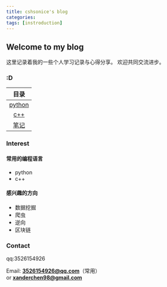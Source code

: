 ```yaml
---
title: cshsonice's blog
categories: 
tags: [instroduction]
---
```


## Welcome to my blog

这里记录着我的一些个人学习记录与心得分享。
欢迎共同交流进步。

### :D

| 目录              |
|:-----------------:|
| [python][1]       |
| [c++][2]          |
| [笔记][3]         |


### Interest
#### 常用的编程语言
* python
* c++

#### 感兴趣的方向
* 数据挖掘
* 爬虫
* 逆向
* 区块链

### Contact

qq:3526154926

Email: <strong>3526154926@qq.com</strong>（常用）<br> or <strong>xanderchen98@gmail.com</strong>





[1]: python/index.md
[2]: cpp/index.md
[3]: note/index.md

<script type="text/javascript" src="/assets/js/customize.js"></script>
